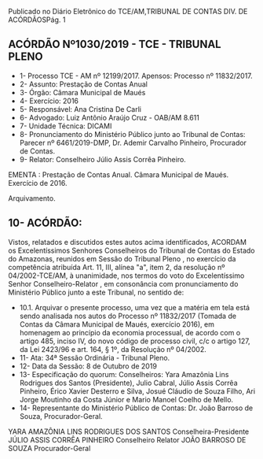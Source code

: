 Publicado  no  Diário  Eletrônico do TCE/AM,TRIBUNAL DE CONTAS DIV. DE ACÓRDÃOSPág. 1

## ACÓRDÃO Nº1030/2019 - TCE - TRIBUNAL PLENO

- 1- Processo TCE - AM nº 12199/2017. Apensos: Processo nº  11832/2017.
- 2- Assunto: Prestação de Contas Anual
- 3- Órgão: Câmara Municipal de Maués
- 4- Exercício: 2016
- 5- Responsável: Ana Cristina De Carli
- 6- Advogado: Luiz Antônio Araújo Cruz - OAB/AM 8.611
- 7- Unidade Técnica: DICAMI
- 8- Pronunciamento  do  Ministério  Público  junto  ao  Tribunal  de  Contas: Parecer  nº 6461/2019-DMP, Dr. Ademir Carvalho Pinheiro, Procurador de Contas.
- 9- Relator: Conselheiro Júlio Assis Corrêa Pinheiro.

EMENTA : Prestação  de  Contas  Anual. Câmara Municipal de Maués. Exercício de 2016.

Arquivamento.

## 10-  ACÓRDÃO:

Vistos, relatados e discutidos estes autos acima identificados, ACORDAM os Excelentíssimos Senhores Conselheiros do Tribunal de Contas do Estado do Amazonas, reunidos em Sessão do Tribunal Pleno , no exercício da competência atribuída Art. 11, III, alínea "a", item 2, da resolução nº 04/2002-TCE/AM, à unanimidade, nos termos do voto do Excelentíssimo Senhor Conselheiro-Relator , em consonância com pronunciamento do Ministério Público junto a este Tribunal, no sentido de:

- 10.1. Arquivar o  presente  processo,  uma  vez  que  a  matéria  em  tela  está sendo  analisada  nos  autos  do  Processo  nº  11832/2017  (Tomada  de Contas da Câmara Municipal de Maués, exercício 2016), em homenagem  ao  princípio  da  economia  processual,  de  acordo  com  o artigo 485, inciso IV, do novo código de processo civil, c/c o artigo 127, da Lei 2423/96 e art. 164, § 1º, da Resolução nº 04/2002.
- 11-  Ata: 34ª Sessão Ordinária - Tribunal Pleno.
- 12-  Data da Sessão: 8 de Outubro de 2019
- 13-  Especificação  do  quorum: Conselheiros: Yara  Amazônia  Lins  Rodrigues  dos Santos (Presidente), Julio Cabral, Júlio Assis Corrêa Pinheiro, Érico Xavier Desterro e Silva,  Josué  Cláudio  de  Souza  Filho,  Ari  Jorge  Moutinho  da  Costa  Júnior  e  Mario Manoel Coelho de Mello.
- 14-  Representante  do  Ministério  Público  de  Contas: Dr. João  Barroso  de  Souza, Procurador-Geral.

YARA AMAZÔNIA LINS RODRIGUES DOS SANTOS Conselheira-Presidente JÚLIO ASSIS CORRÊA PINHEIRO Conselheiro Relator JOÃO BARROSO DE SOUZA Procurador-Geral